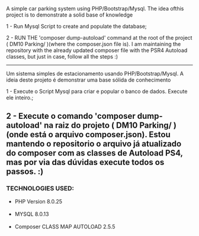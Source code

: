 A simple car parking system using PHP/Bootstrap/Mysql.
The idea of ​​this project is to demonstrate a solid base of knowledge

1 - Run Mysql Script to create and populate the database;

2 - RUN THE 'composer dump-autoload' command at the root of the project ( DM10 Parking/ )(where the composer.json file is). I am maintaining the repository with the already updated composer file with the PSR4 Autoload classes, but just in case, follow all the steps :)

------

Um sistema simples de estacionamento usando PHP/Bootstrap/Mysql.
A ideia deste projeto é demonstrar uma base sólida de conhecimento

1 - Execute o Script Mysql para criar e popular o banco de dados. Execute ele inteiro.;

2 - Execute o comando 'composer dump-autoload' na raiz do projeto ( DM10 Parking/ ) (onde está o arquivo composer.json). Estou mantendo o repositorio
o arquivo já atualizado do composer com as classes de Autoload PS4, mas por via das dúvidas execute todos os passos.  :)
------------
<h3>TECHNOLOGIES USED:</h3>
<ul>
<li>PHP Version 8.0.25</li> <br>
<li>MYSQL 8.0.13 </li><br>
<li>Composer CLASS MAP AUTOLOAD 2.5.5 </li>

</ul>
